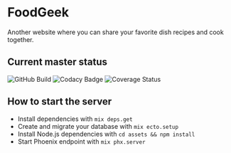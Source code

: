 # FoodGeek

Another website where you can share your favorite dish recipes and cook together.

## Current master status

![GitHub Build](https://github.com/actions/hello-world/workflows/.github/workflows/main.yml/badge.svg)
![Codacy Badge](https://api.codacy.com/project/badge/Grade/d0b733de901f4e8486243b24485f460f)
![Coverage Status](https://coveralls.io/repos/github/thrasherDGK/food_geek/badge.svg?branch=master)

## How to start the server

- Install dependencies with `mix deps.get`
- Create and migrate your database with `mix ecto.setup`
- Install Node.js dependencies with `cd assets && npm install`
- Start Phoenix endpoint with `mix phx.server`
